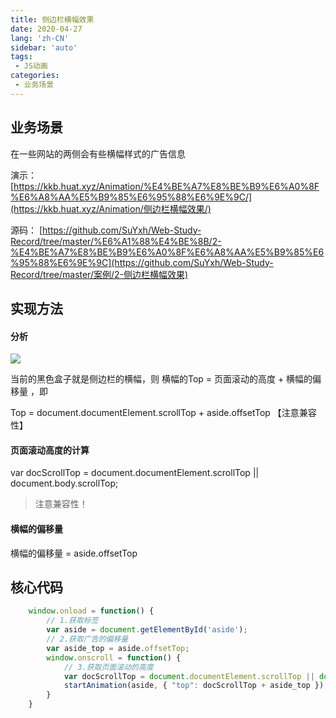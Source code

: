 ```yaml
---
title: 侧边栏横幅效果
date: 2020-04-27
lang: 'zh-CN'
sidebar: 'auto'
tags:
 - JS动画
categories:
 - 业务场景
---
```


## 业务场景 
在一些网站的两侧会有些横幅样式的广告信息

演示： [https://kkb.huat.xyz/Animation/%E4%BE%A7%E8%BE%B9%E6%A0%8F%E6%A8%AA%E5%B9%85%E6%95%88%E6%9E%9C/](https://kkb.huat.xyz/Animation/侧边栏横幅效果/) 

源码： [https://github.com/SuYxh/Web-Study-Record/tree/master/%E6%A1%88%E4%BE%8B/2-%E4%BE%A7%E8%BE%B9%E6%A0%8F%E6%A8%AA%E5%B9%85%E6%95%88%E6%9E%9C](https://github.com/SuYxh/Web-Study-Record/tree/master/案例/2-侧边栏横幅效果) 



## 实现方法

#### 分析

![](http://qn.huat.xyz/content/20200427123557.png)



当前的黑色盒子就是侧边栏的横幅，则  横幅的Top = 页面滚动的高度 +  横幅的偏移量  ，即

Top = document.documentElement.scrollTop +  aside.offsetTop   【注意兼容性】

#### 页面滚动高度的计算

var docScrollTop = document.documentElement.scrollTop || document.body.scrollTop;

> 注意兼容性！

#### 横幅的偏移量

横幅的偏移量 =  aside.offsetTop

## 核心代码

```js
    window.onload = function() {
        // 1.获取标签
        var aside = document.getElementById('aside');
        // 2.获取广告的偏移量
        var aside_top = aside.offsetTop;
        window.onscroll = function() {
            // 3.获取页面滚动的高度
            var docScrollTop = document.documentElement.scrollTop || document.body.scrollTop;
            startAnimation(aside, { "top": docScrollTop + aside_top });
        }
    }
```

